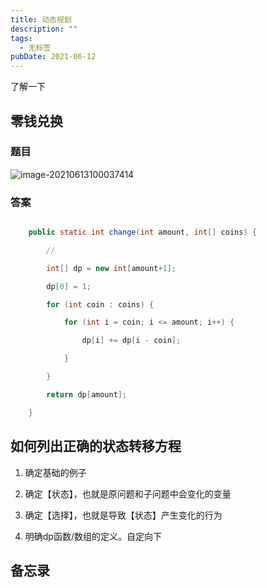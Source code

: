 ```yaml
---
title: 动态规划
description: ""
tags:
  - 无标签
pubDate: 2021-06-12
---
```

了解一下



<!-- more -->



## 零钱兑换



### 题目



![image-20210613100037414](https://gitee.com/flow_disaster/blog-map-bed/raw/master/img/image-20210613100037414.png)



### 答案



```java

    public static int change(int amount, int[] coins) {

        // 

        int[] dp = new int[amount+1];

        dp[0] = 1;

        for (int coin : coins) {

            for (int i = coin; i <= amount; i++) {

                dp[i] += dp[i - coin];

            }

        }

        return dp[amount];

    }

```



## 如何列出正确的状态转移方程



1.  确定基础的例子

2. 确定【状态】，也就是原问题和子问题中会变化的变量

3. 确定【选择】，也就是导致【状态】产生变化的行为

4. 明确dp函数/数组的定义。自定向下



## 备忘录


